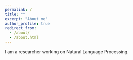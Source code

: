 ```yaml
---
permalink: /
title: ""
excerpt: "About me"
author_profile: true
redirect_from: 
  - /about/
  - /about.html
---
```


I am a researcher working on Natural Language Processing.

